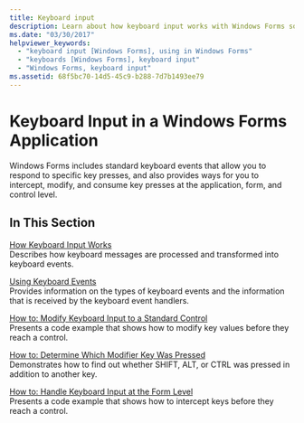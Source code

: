 ```yaml
---
title: Keyboard input
description: Learn about how keyboard input works with Windows Forms so that your application can respond to specific key presses.
ms.date: "03/30/2017"
helpviewer_keywords: 
  - "keyboard input [Windows Forms], using in Windows Forms"
  - "keyboards [Windows Forms], keyboard input"
  - "Windows Forms, keyboard input"
ms.assetid: 68f5bc70-14d5-45c9-b288-7d7b1493ee79
---
```

# Keyboard Input in a Windows Forms Application

Windows Forms includes standard keyboard events that allow you to respond to specific key presses, and also provides ways for you to intercept, modify, and consume key presses at the application, form, and control level.  
  
## In This Section  

 [How Keyboard Input Works](how-keyboard-input-works.md)  
 Describes how keyboard messages are processed and transformed into keyboard events.  
  
 [Using Keyboard Events](using-keyboard-events.md)  
 Provides information on the types of keyboard events and the information that is received by the keyboard event handlers.  
  
 [How to: Modify Keyboard Input to a Standard Control](how-to-modify-keyboard-input-to-a-standard-control.md)  
 Presents a code example that shows how to modify key values before they reach a control.  
  
 [How to: Determine Which Modifier Key Was Pressed](how-to-determine-which-modifier-key-was-pressed.md)  
 Demonstrates how to find out whether SHIFT, ALT, or CTRL was pressed in addition to another key.  
  
 [How to: Handle Keyboard Input at the Form Level](how-to-handle-keyboard-input-at-the-form-level.md)  
 Presents a code example that shows how to intercept keys before they reach a control.
